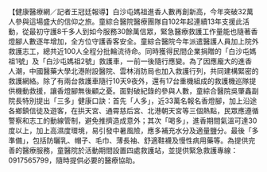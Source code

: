【健康醫療網／記者王冠廷報導】白沙屯媽祖進香人數再創新高，今年突破32萬人參與這場盛大的信仰之旅。童綜合醫院醫療團隊自102年起連續13年支援此活動，從最初守護8千多人到如今服務30餘萬信眾，緊急醫療救護工作量能也隨著香燈腳人數逐年增加，全方位守護香客安全。童綜合醫院今年派遣醫護人員加上院外救護志工，總共近100人全程分批輪流待命。同時獲得民間企業捐贈的「白沙屯媽祖1號」及「白沙屯媽祖2號」救護車，一前一後隨行應變。為了因應龐大的進香人潮，中國醫藥大學北港附設醫院、雲林消防局也加入救護行列，共同建構緊密的救護網絡。除了有兩台救護車隨行10天9夜外，還有17台重機組成的救護機巡隊提供機動救援，讓香燈腳無後顧之憂。面對破紀錄的參與人數，童綜合醫院吳肇鑫副院長特別提出「三多」健康口訣：首先「人多」，近33萬名報名香燈腳，加上沿途各鄉鎮信徒及遊客，在拱天宮、通霄慈后宮、北港朝天宮等三個熱點，民眾應遵循警察和志工的動線管制，避免推擠造成意外；其次「喝多」，進香期間氣溫可達30度以上，加上高濕度環境，易引發中暑風險，應多補充水分及適量鹽分。最後「多準備」，包括防曬乳、帽子、毛巾、薄長袖、舒適鞋襪及慢性病用藥等。為提供完善的醫療服務，童醫院於活動期間設置四處救護站，並提供緊急救護專線：0917565799，隨時提供必要的醫療協助。